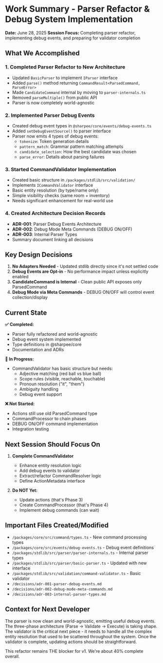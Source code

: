 # Work Summary - Parser Refactor & Debug System Implementation

**Date:** June 28, 2025
**Session Focus:** Completing parser refactor, implementing debug events, and preparing for validator completion

## What We Accomplished

### 1. **Completed Parser Refactor to New Architecture**
   - Updated `BasicParser` to implement `IParser` interface
   - Added `parse()` method returning `CommandResult<ParsedCommand, ParseError>`
   - Made `CandidateCommand` internal by moving to `parser-internals.ts`
   - Removed `parseMultiple()` from public API
   - Parser is now completely world-agnostic

### 2. **Implemented Parser Debug Events**
   - Created debug event types in `@sharpee/core/events/debug-events.ts`
   - Added `setDebugEventSource()` to parser interface
   - Parser now emits 4 types of debug events:
     - `tokenize`: Token generation details
     - `pattern_match`: Grammar pattern matching attempts
     - `candidate_selection`: How the best candidate was chosen
     - `parse_error`: Details about parsing failures

### 3. **Started CommandValidator Implementation**
   - Created basic structure in `/packages/stdlib/src/validation/`
   - Implements `ICommandValidator` interface
   - Basic entity resolution (by type/name only)
   - Simple visibility checks (same room + inventory)
   - Needs significant enhancement for real-world use

### 4. **Created Architecture Decision Records**
   - **ADR-001**: Parser Debug Events Architecture
   - **ADR-002**: Debug Mode Meta Commands (DEBUG ON/OFF)
   - **ADR-003**: Internal Parser Types
   - Summary document linking all decisions

## Key Design Decisions

1. **No Adapters Needed** - Updated stdlib directly since it's not settled code
2. **Debug Events are Opt-in** - No performance impact unless explicitly enabled
3. **CandidateCommand is Internal** - Clean public API exposes only ParsedCommand
4. **Debug Mode via Meta Commands** - DEBUG ON/OFF will control event collection/display

## Current State

**✅ Completed:**
- Parser fully refactored and world-agnostic
- Debug event system implemented
- Type definitions in @sharpee/core
- Documentation and ADRs

**🚧 In Progress:**
- CommandValidator has basic structure but needs:
  - Adjective matching (red ball vs blue ball)
  - Scope rules (visible, reachable, touchable)
  - Pronoun resolution ("it", "them")
  - Ambiguity handling
  - Debug event support

**❌ Not Started:**
- Actions still use old ParsedCommand type
- CommandProcessor to chain phases
- DEBUG ON/OFF command implementation
- Integration testing

## Next Session Should Focus On

1. **Complete CommandValidator**
   - Enhance entity resolution logic
   - Add debug events to validator
   - Extract/refactor CommandResolver logic
   - Define ActionMetadata interface

2. **Do NOT Yet:**
   - Update actions (that's Phase 3)
   - Create CommandProcessor (that's Phase 4)
   - Implement debug commands (can wait)

## Important Files Created/Modified

- `/packages/core/src/command/types.ts` - New command processing types
- `/packages/core/src/events/debug-events.ts` - Debug event definitions
- `/packages/stdlib/src/parser/parser-internals.ts` - Internal parser types
- `/packages/stdlib/src/parser/basic-parser.ts` - Updated with new interface
- `/packages/stdlib/src/validation/command-validator.ts` - Basic validator
- `/decisions/adr-001-parser-debug-events.md`
- `/decisions/adr-002-debug-mode-meta-commands.md`
- `/decisions/adr-003-internal-parser-types.md`

## Context for Next Developer

The parser is now clean and world-agnostic, emitting useful debug events. The three-phase architecture (Parse → Validate → Execute) is taking shape. The validator is the critical next piece - it needs to handle all the complex entity resolution that used to be scattered throughout the system. Once the validator is complete, updating actions should be straightforward.

This refactor remains THE blocker for v1. We're about 40% complete overall.
